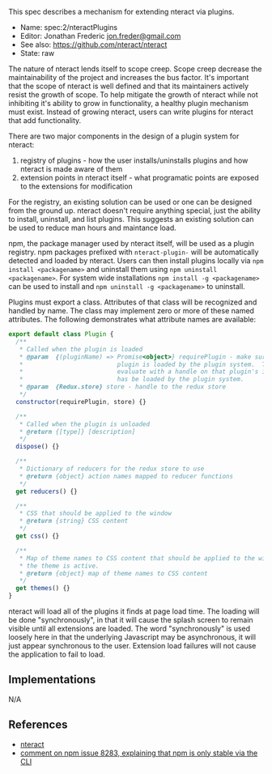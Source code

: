This spec describes a mechanism for extending nteract via plugins.

* Name: spec:2/nteractPlugins
* Editor: Jonathan Frederic <jon.freder@gmail.com>
* See also: https://github.com/nteract/nteract
* State: raw

The nature of nteract lends itself to scope creep.  Scope creep decrease the maintainability of the project and increases the bus factor.  It's important that the scope of nteract is well defined and that its maintainers actively resist the growth of scope.  To help mitigate the growth of nteract while not inhibiting it's ability to grow in functionality, a healthy plugin mechanism must exist.  Instead of growing nteract, users can write plugins for nteract that add functionality.

There are two major components in the design of a plugin system for nteract:
1. registry of plugins - how the user installs/uninstalls plugins and how nteract is made aware of them
2. extension points in nteract itself - what programatic points are exposed to the extensions for modification

For the registry, an existing solution can be used or one can be designed from the ground up.  nteract doesn't require anything special, just the ability to install, uninstall, and list plugins.  This suggests an existing solution can be used to reduce man hours and maintance load.  

npm, the package manager used by nteract itself, will be used as a plugin registry.  npm packages prefixed with `nteract-plugin-` will be automatically detected and loaded by nteract.  Users can then install plugins locally via `npm install <packagename>` and uninstall them using `npm uninstall <packagename>`.  For system wide installations `npm install -g <packagename>` can be used to install and `npm uninstall -g <packagename>` to uninstall.

Plugins must export a class.  Attributes of that class will be recognized and handled by name.  The class may implement zero or more of these named attributes.  The following demonstrates what attribute names are available:

```js
export default class Plugin {
  /**
   * Called when the plugin is loaded
   * @param  {(pluginName) => Promise<object>} requirePlugin - make sure that another
   *                          plugin is loaded by the plugin system.  The promise will
   *                          evaluate with a handle on that plugin's instance once it
   *                          has be loaded by the plugin system.
   * @param  {Redux.store} store - handle to the redux store
   */
  constructor(requirePlugin, store) {}

  /**
   * Called when the plugin is unloaded
   * @return {[type]} [description]
   */
  dispose() {}

  /**
   * Dictionary of reducers for the redux store to use
   * @return {object} action names mapped to reducer functions
   */
  get reducers() {}

  /**
   * CSS that should be applied to the window
   * @return {string} CSS content
   */
  get css() {}

  /**
   * Map of theme names to CSS content that should be applied to the window when
   * the theme is active.
   * @return {object} map of theme names to CSS content
   */
  get themes() {}
}
```

nteract will load all of the plugins it finds at page load time.  The loading will
be done "synchronously", in that it will cause the splash screen to remain visible
until all extensions are loaded.  The word "synchronously" is used loosely here
in that the underlying Javascript may be asynchronous, it will just appear
synchronous to the user.  Extension load failures will not cause the application
to fail to load.

## Implementations

N/A

## References

* [nteract](https://github.com/nteract/nteract)
* [comment on npm issue 8283, explaining that npm is only stable via the CLI]( https://github.com/npm/npm/issues/8283#issuecomment-103718763)
